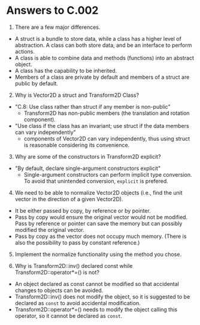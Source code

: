 # Answers to C.002

1. There are a few major differences.

- A struct is a bundle to store data, while a class has a higher level of abstraction. A class can both store data, and be an interface to perform actions.
- A class is able to combine data and methods (functions) into an abstract object.
- A class has the capability to be inherited.
- Members of a class are private by default and members of a struct are public by default.

2. Why is Vector2D a struct and Transform2D Class? 

- "C.8: Use class rather than struct if any member is non-public"
  - Transform2D has non-public members (the translation and rotation component).
- "Use class if the class has an invariant; use struct if the data members can vary independently"
  - components of Vector2D can vary independently, thus using struct is reasonable considering its convenience.

3. Why are some of the constructors in Transform2D explicit?

- "By default, declare single-argument constructors explicit"
  - Single-argument constructors can perform implicit type conversion. To avoid that unintended conversion, `explicit` is prefered.

4. We need to be able to normalize Vector2D objects (i.e., find the unit vector in the direction of a given Vector2D).

- It be either passed by copy, by reference or by pointer.
- Pass by copy would ensure the original vector would not be modified. Pass by reference or pointer can save the memory but can possibly modified the original vector.
- Pass by copy as the vector does not occupy much memory. (There is also the possibility to pass by constant reference.)

5. Implement the normalize functionality using the method you chose.

6. Why is Transform2D::inv() declared const while Transform2D::operator*=() is not?

- An object declared as const cannot be modified so that accidental changes to objects can be avoided.
- Transform2D::inv() does not modify the object, so it is suggested to be declared as `const` to avoid accidental modification.
- Transform2D::operator*=() needs to modify the object calling this operator, so it cannot be declared as `const`.